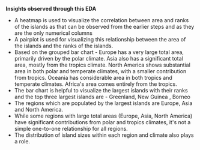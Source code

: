 **Insights observed through this EDA**

* A heatmap is used to visualize the correlation between area and ranks of the islands as that can be observed from the earlier steps and as they are the only numerical columns
* A pairplot is used for visualizing this relationship between the area of the islands and the ranks of the islands.
* Based on the grouped bar chart - Europe has a very large total area, primarily driven by the polar climate.
Asia also has a significant total area, mostly from the tropics climate.
North America shows substantial area in both polar and temperate climates, with a smaller contribution from tropics.
Oceania has considerable area in both tropics and temperate climates.
Africa's area comes entirely from the tropics. 
* The bar chart is helpful to visualize the largest islands with their ranks and the top three largest islands are - Greenland, New Guinea , Borneo
* The regions which are populated by the largest islands are Europe, Asia and North America.
* While some regions with large total areas (Europe, Asia, North America) have significant contributions from polar and tropics climates, it's not a simple one-to-one relationship for all regions.
* The distribution of island sizes within each region and climate also plays a role.
